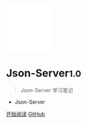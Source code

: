 <!-- _coverpage.md -->

![logo](logo/logo.png)

# Json-Server<small>1.0</small>

> Json-Server 学习笔记

- Json-Server

[开始阅读](#快速开始)
[GitHub](https://github.com/worldtrigger/JsonServer.git)

<!-- [Get Started](https://www.baidu.com) -->
